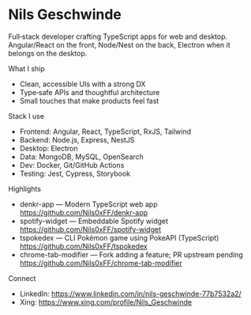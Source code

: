 # Nils Geschwinde
Full‑stack developer crafting TypeScript apps for web and desktop. Angular/React on the front, Node/Nest on the back, Electron when it belongs on the desktop.

What I ship
- Clean, accessible UIs with a strong DX
- Type‑safe APIs and thoughtful architecture
- Small touches that make products feel fast

Stack I use
- Frontend: Angular, React, TypeScript, RxJS, Tailwind
- Backend: Node.js, Express, NestJS
- Desktop: Electron
- Data: MongoDB, MySQL, OpenSearch
- Dev: Docker, Git/GitHub Actions
- Testing: Jest, Cypress, Storybook

Highlights
- denkr-app — Modern TypeScript web app
  https://github.com/Nils0xFF/denkr-app
- spotify-widget — Embeddable Spotify widget
  https://github.com/Nils0xFF/spotify-widget
- tspokedex — CLI Pokémon game using PokeAPI (TypeScript)
  https://github.com/Nils0xFF/tspokedex
- chrome-tab-modifier — Fork adding a feature; PR upstream pending
  https://github.com/Nils0xFF/chrome-tab-modifier

Connect
- LinkedIn: https://www.linkedin.com/in/nils-geschwinde-77b7532a2/
- Xing: https://www.xing.com/profile/Nils_Geschwinde
